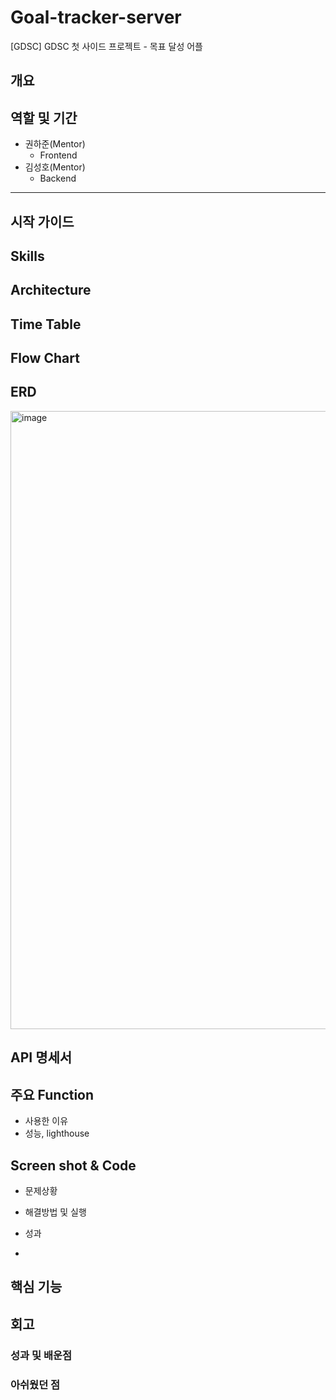 # Goal-tracker-server
[GDSC] GDSC 첫 사이드 프로젝트 - 목표 달성 어플

## 개요

## 역할 및 기간
- 권하준(Mentor)
   - Frontend
- 김성호(Mentor)
   - Backend


<hr>

## 시작 가이드

## Skills

## Architecture


## Time Table

## Flow Chart

## ERD

<img width="989" alt="image" src="https://github.com/OOOIOOOIO/Goal-tracker-server/assets/74396651/602f4d02-2ea9-4ba0-a161-c9d3892d6a0c">


## API 명세서

## 주요 Function
- 사용한 이유
- 성능, lighthouse


## Screen shot & Code
- 문제상황
- 해결방법 및 실행
- 성과

- 
## 핵심 기능

## 회고

### 성과 및 배운점

### 아쉬웠던 점
